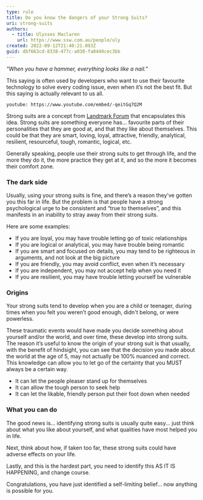 ```yaml
---
type: rule
title: Do you know the dangers of your Strong Suits?
uri: strong-suits
authors:
  - title: Ulysses Maclaren
    url: https://www.ssw.com.au/people/uly
created: 2022-09-12T21:40:21.093Z
guid: dbf663cd-8338-477c-a030-fa8449cec3bb
---
```

*“When you have a hammer, everything looks like a nail.”*

This saying is often used by developers who want to use their favourite technology to solve every coding issue, even when it’s not the best fit. But this saying is actually relevant to us all.

<!--endintro-->

`youtube: https://www.youtube.com/embed/-qeitGq7Q2M`

Strong suits are a concept from [Landmark Forum](https://www.landmarkworldwide.com/the-landmark-forum) that encapsulates this idea. Strong suits are something everyone has... favourite parts of their personalities that they are good at, and that they like about themselves. This could be that they are smart, loving, loyal, attractive, friendly, analytical, resilient, resourceful, tough, romantic, logical, etc.

Generally speaking, people use their strong suits to get through life, and the more they do it, the more practice they get at it, and so the more it becomes their comfort zone. 

### The dark side

Usually, using your strong suits is fine, and there’s a reason they’ve gotten you this far in life. But the problem is that people have a strong psychological urge to be consistent and “true to themselves”, and this manifests in an inability to stray away from their strong suits.

Here are some examples:
- If you are loyal, you may have trouble letting go of toxic relationships 
- If you are logical or analytical, you may have trouble being romantic
- If you are smart and focused on details, you may tend to be righteous in arguments, and not look at the big picture
- If you are friendly, you may avoid conflict, even when it’s necessary
- If you are independent, you may not accept help when you need it
- If you are resilient, you may have trouble letting yourself be vulnerable

### Origins

Your strong suits tend to develop when you are a child or teenager, during times when you felt you weren’t good enough, didn't belong, or were powerless. 

These traumatic events would have made you decide something about yourself and/or the world, and over time, these develop into strong suits. The reason it’s useful to know the origin of your strong suit is that usually, with the benefit of hindsight, you can see that the decision you made about the world at the age of 5, may not actually be 100% nuanced and correct. This knowledge can allow you to let go of the certainty that you MUST always be a certain way.

- It can let the people pleaser stand up for themselves
- It can allow the tough person to seek help
- It can let the likable, friendly person put their foot down when needed

### What you can do

The good news is... identifying strong suits is usually quite easy... just think about what you like about yourself, and what qualities have most helped you in life.

Next, think about how, if taken too far, these strong suits could have adverse effects on your life.

Lastly, and this is the hardest part, you need to identify this AS IT IS HAPPENING, and change course. 

Congratulations, you have just identified a self-limiting belief... now anything is possible for you.
